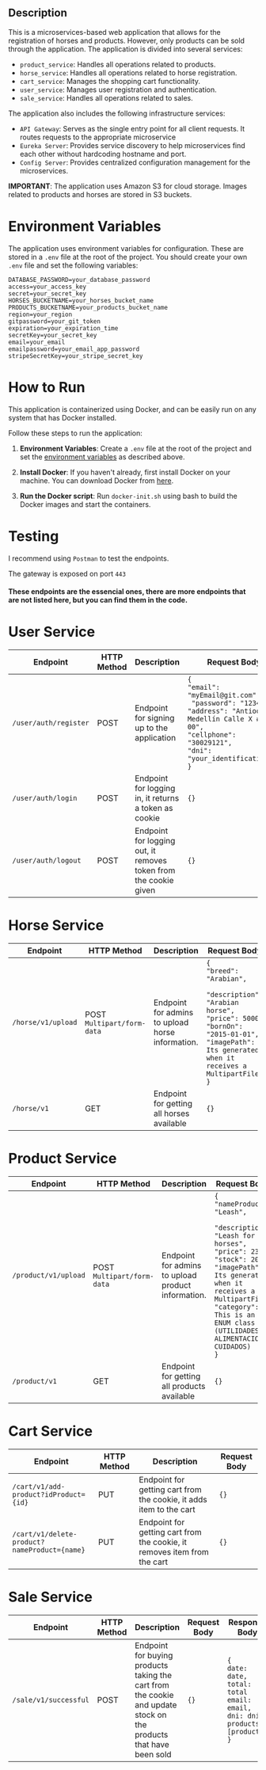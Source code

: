 ## Description

This is a microservices-based web application that allows for the registration of horses and products. However, only products can be sold through the application. The application is divided into several services:

- `product_service`: Handles all operations related to products.
- `horse_service`: Handles all operations related to horse registration.
- `cart_service`: Manages the shopping cart functionality.
- `user_service`: Manages user registration and authentication.
- `sale_service`: Handles all operations related to sales.

The application also includes the following infrastructure services:

- `API Gateway`: Serves as the single entry point for all client requests. It routes requests to the appropriate microservice
- `Eureka Server`: Provides service discovery to help microservices find each other without hardcoding hostname and port.
- `Config Server`: Provides centralized configuration management for the microservices.

**IMPORTANT**: The application uses Amazon S3 for cloud storage. Images related to products and horses are stored in S3 buckets.

# Environment Variables <a name="environment-variables"></a>

The application uses environment variables for configuration. These are stored in a `.env` file at the root of the project. You should create your own `.env` file and set the following variables:

```properties
DATABASE_PASSWORD=your_database_password
access=your_access_key
secret=your_secret_key
HORSES_BUCKETNAME=your_horses_bucket_name
PRODUCTS_BUCKETNAME=your_products_bucket_name
region=your_region
gitpassword=your_git_token
expiration=your_expiration_time
secretKey=your_secret_key
email=your_email
emailpassword=your_email_app_password
stripeSecretKey=your_stripe_secret_key
```

# How to Run


This application is containerized using Docker, and can be easily run on any system that has Docker installed.

Follow these steps to run the application:

1. **Environment Variables**: Create a `.env` file at the root of the project and set the [environment variables](#environment-variables) as described above.

2. **Install Docker**: If you haven't already, first install Docker on your machine. You can download Docker from [here](https://www.docker.com/products/docker-desktop).

3. **Run the Docker script**: Run `docker-init.sh` using bash to build the Docker images and start the containers.

# Testing
I recommend using `Postman` to test the endpoints.



The gateway is exposed on port `443`

#### These endpoints are the essencial ones, there are more endpoints that are not listed here, but you can find them in the code.

# User Service
| Endpoint              | HTTP Method | Description                                                      | Request Body                                                                                                                                                                                      | Access                 |
|-----------------------|-------------|------------------------------------------------------------------|---------------------------------------------------------------------------------------------------------------------------------------------------------------------------------------------------|------------------------|
| `/user/auth/register` | POST        | Endpoint for signing up to the application                       | `{`<br/>`"email": "myEmail@git.com",`<br/>` "password": "1234",` <br/>`"address": "Antioquia, Medellín Calle X #00-00",`<br/>`"cellphone": "30029121",` <br/> `"dni": "your_identification_#"`<br/>`}` | Endpoint for all users          |
| `/user/auth/login`    | POST        | Endpoint for logging in, it returns a token as cookie            | `{}`                                                                                                                                                                                              | Endpoint for all users |
| `/user/auth/logout`   | POST        | Endpoint for logging out, it removes token from the cookie given | `{}`                                                                                                                                                                                              | Endpoint for all users |

# Horse Service
| Endpoint           | HTTP Method                    | Description                                      | Request Body                                                                                                                                                                                         | Access                         |
|--------------------|--------------------------------|--------------------------------------------------|------------------------------------------------------------------------------------------------------------------------------------------------------------------------------------------------------|--------------------------------|
| `/horse/v1/upload` | POST<br/>`Multipart/form-data` | Endpoint for admins to upload horse information. | `{`<br/>`"breed": "Arabian",`<br/>` "description": "Arabian horse",` <br/>`"price": 5000,`<br/>`"bornOn": "2015-01-01",` <br/> `"imagePath": Its generated when it receives a MultipartFile`<br/>`}` | Admin (verified from a cookie) |
| `/horse/v1`        | GET                            | Endpoint for getting all horses available        | `{}`                                                                                                                                                                                                 | Endpoint for all users         |

# Product Service
| Endpoint             | HTTP Method                    | Description                                        | Request Body                                                                                                                                                                                                                                                                   | Access                         |
|----------------------|--------------------------------|----------------------------------------------------|--------------------------------------------------------------------------------------------------------------------------------------------------------------------------------------------------------------------------------------------------------------------------------|--------------------------------|
| `/product/v1/upload` | POST<br/>`Multipart/form-data` | Endpoint for admins to upload product information. | `{`<br/>`"nameProduct": "Leash",`<br/>` "description": "Leash for horses",` <br/>`"price": 2300,`<br/>`"stock": 20,` <br/> `"imagePath": Its generated when it receives a MultipartFile,`<br/>`"category": This is an ENUM class (UTILIDADES, ALIMENTACION, CUIDADOS)`<br/>`}` | Admin (verified from a cookie) |
| `/product/v1`        | GET                            | Endpoint for getting all products available        | `{}`                                                                                                                                                                                                                                                                           | Endpoint for all users         |

# Cart Service
| Endpoint                                     | HTTP Method | Description                                                              | Request Body                                                                                                                                                                                                                                                          |
|----------------------------------------------|-------------|--------------------------------------------------------------------------|-----------------------------------------------------------------------------------------------------------------------------------------------------------------------------------------------------------------------------------------------------------------------|
| `/cart/v1/add-product?idProduct={id}`        | PUT         | Endpoint for getting cart from the cookie, it adds item to the cart      | `{}` | Admin (verified from a cookie) |
| `/cart/v1/delete-product?nameProduct={name}` | PUT         | Endpoint for getting cart from the cookie, it removes item from the cart | `{}`                                                                                                                                                                                                                                                                  |

# Sale Service
| Endpoint              | HTTP Method | Description                                                                                                       | Request Body | Response Body                                                                                                   |
|-----------------------|-------------|-------------------------------------------------------------------------------------------------------------------|-------------|-----------------------------------------------------------------------------------------------------------------|
| `/sale/v1/successful` | POST        | Endpoint for buying products taking the cart from the cookie and update stock on the products that have been sold | `{}`        | `{`<br/>`date: date,`<br/>`total: total`<br/>`email: email,`<br/>`dni: dni,`<br/>`products: [products]`<br/>`}` |

